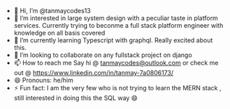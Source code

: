- 👋 Hi, I’m @tanmaycodes13
- 👀 I’m interested in large system design with a peculiar taste in platform services. Currently trying to beconme a full stack platform engineer with knowledge on all basis covered
- 🌱 I’m currently learning Typescript with graphql. Really excited about this.
- 💞️ I’m looking to collaborate on any fullstack project on django
- 📫 How to reach me Say hi @ tanmaycodes@outlook.com  or check me out @ https://www.linkedin.com/in/tanmay-7a0806173/
- 😄 Pronouns: he/him
- ⚡ Fun fact: I am the very few who is not trying to learn the MERN stack , still interested in doing this the SQL way 😄

<!---
tanmaycodes13/tanmaycodes13 is a ✨ special ✨ repository because its `README.md` (this file) appears on your GitHub profile.
You can click the Preview link to take a look at your changes.
--->
